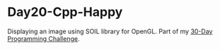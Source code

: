 # Day20-Cpp-Happy
Displaying an image using SOIL library for OpenGL. Part of my [30-Day Programming Challenge](https://showmethecodeblog.wordpress.com/2018/10/20/mr-happy/ "Mr. Happy").
